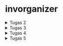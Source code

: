 # invorganizer

<details>
   <summary>Tugas 2</summary>

   1. Jelaskan bagaimana cara kamu mengimplementasikan checklist di atas secara step-by-step (bukan hanya sekadar mengikuti tutorial).

      - Membuat direktori baru (Contoh: "invorganizer").<br>
      - Inisiasi projek Django baru menggunakan CMD yang dialihkan direktori utamanya ke direktori invorganizer dengan command.<br>
      <pre>
         django-admin startproject invorganizer 
      </pre>
      - Masuk ke direktori yang dibuat oleh command sebelumnya menggunakan CMD dan inisiasi virtual environment dengan command.<br>
      <pre>
         python -m venv env
      </pre>
      - Aktifkan virtual environment menggunakan command.<br>
      <pre>
         env\Scripts\activate.bat
      </pre>
      - Salin file requirements.txt dari tutorial 0 dan jalankan command.<br>
      <pre>
         pip install -r requirements.txt
      </pre>
      - Buat app baru bernama main menggunakan command.<br>
      <pre>
         django-admin startapp main
      </pre>
      - Buka settings.py di dalam direktori invorganizer kemudian tambahkan 'main' dalam list INSTALLED_APPS.<br>
      - Buat direktori dalam direktori main bernama "templates" dan buat file bernama "main.html" dan edit sesuai kebutuhan.<br>
      - Edit models.py dalam direktori main dan tambahkan class Item(models.Model) dengan atribut name sebagai nama item dengan tipe CharField, amount sebagai jumlah item dengan tipe IntegerField, description sebagai deskripsi item dengan tipe TextField, dan price sebagai harga item dengan tipe IntegerField.<br>
      - Edit views.py agar menampilkan nama aplikasi, nama mahasiswa, dan kelas sesuai dengan tutorial 1.<br>
      - Buat file bernama "urls.py" dalam direktori main dan isi dengan kode.<br>
      <pre>from django.urls import path
      from main.views import show_main
      app_name = 'main'
      urlpatterns = [
         path('', show_main, name='show_main'),
      ] </pre>
      - Buat Repo baru di github dan salin link HTTPS Repo tersebut.<br>
      - Inisiasi git folder pada direktori project menggunakan CMD dengan command.<br>
      <pre>
         git init
      </pre>
      - Kemudian hubungkan direktori project dengan Repo yang telah dubuat dengan command.<br>
      <pre>
         git remote add origin {link Repo}
      </pre>
      - Push direktori project ke Repo dengan menggunakan mantra git yaitu add, commit, dan push.<br>
      - Buka website adaptable, sign in, dan buat app baru bernama invorganizer dengan mengikuti langkah-langkah pada tutorial 0.<br>
   
   2. Buatlah bagan yang berisi request client ke web aplikasi berbasis Django beserta responnya dan jelaskan pada bagan tersebut kaitan antara urls.py, views.py, models.py, dan berkas html.<br>
   ![bagan](https://developer.mozilla.org/en-US/docs/Learn/Server-side/Django/Home_page/basic-django.png)<br>
   Ketika Django mendeteksi adanya HTTP Request, Django akan mencoba untuk mencocokkan URL yang diminta ke daftar URL yang ada di dalam file urls.py. Setiap URL dipetakan ke fungsi tertentu yang ada di dalam file views.py, sehingga ketika URL yang diminta ditemukan, maka fungsi yang terpetakan ke URL tersebut akan dipanggil. Fungsi yang terpetakan ke URL tersebut kemudian mengambil alih penanganan Request dan mengembalikan respons. Request umumnya memerlukan semacam interaksi dengan database, yang diwakili oleh objek yang ditentukan dalam file models.py. Fungsi yang terpetakan ke URL tersebut akan mengambil objek model dari database, dan menyiapkan respons ke klien. Respon ini kemudian ditampilkan di browser klien menggunakan template yang memiliki format HTML.

   3. Jelaskan mengapa kita menggunakan virtual environment? Apakah kita tetap dapat membuat aplikasi web berbasis Django tanpa menggunakan virtual environment?<br>
   Agar dependensi pengembangan proyek bisa terjaga. Salah satu contoh penggunaan virtual environment adalah pengembangan aplikasi berbasis Django. Salah satu keuntungan menggunakan virtual environment dalam pengembangan aplikasi berbasis Django adalah setiap pengembangan bisa menggunakan versi Python yang berbeda-beda tanpa adanya konflik dari versi Python dari virtual environment yang lain. 
      
   4. Jelaskan apakah itu MVC, MVT, MVVM dan perbedaan dari ketiganya.
      - MVC (Model-View-Controller) : Pola desain yang digunakan untuk mengimplementasikan antarmuka pengguna dan memberikan penekanan pada pemisahan representasi data dari komponen yang berinteraksi dan memproses data.
      - MVT (Model-View-Template) : Pola desain yang mirip dengan MVC, yang jadi pembeda adalah MVT menggunakan Framework untuk menggantika perkerjaan Controller pada MVC.
      - MVVM (Model-View-ViewModel) : Pola desain berbasis GUI yang berfokus pada pemisahan kode untuk logika dan tampilan aplikasi.
         Perbedaan utama antara ketiganya adalah bagaimana mereka mengatur komunikasi antara Model dan View serta pengelolaan logika aplikasi. MVC menggunakan Controller, MVT menggunakan Template, dan MVVM menggunakan ViewModel.
</details>

<details>
   <summary>Tugas 3</summary>

   1. Apa perbedaan antara form POST dan form GET dalam Django?<br>
   Keduanya digunakan untuk transfer data dari klien ke server melalui protokol HTTP tetapi perbedaan utama antara POST dan GET adalah GET mentransfer parameter *request* dengan format URL *string* sedangkan POST mentransfer paramereter *request* dalam *message body* yang membuat transfer data dari klien ke server menjadi lebih aman.

   2. Apa perbedaan utama antara XML, JSON, dan HTML dalam konteks pengiriman data?<br>
      Perbedaan utama dari ketiga format ini adalah XML dan JSON digunakan untuk menyimpan dan mentransmisikan data sedangkan HTML digunakan untuk menampilkan data. Perbedaan utama antar XML dan JSON adalah kalau JSON merupakan turunan dari JavaScript sedangkan XML turunan dari SGML.

   3. Mengapa JSON sering digunakan dalam pertukaran data antara aplikasi web modern?<br>
      - Dalam kebanyakan kasus, JSON sangat mudah untuk dibaca dibandingkan XML.
      - JSON mempunyai ukuran berkas yang lebih kecil yang menyebabkan pengiriman data menggunkan JSON lebih cepat dibandingkan XML.

   4. Jelaskan bagaimana cara kamu mengimplementasikan checklist di atas secara step-by-step (bukan hanya sekadar mengikuti tutorial).<br>
      - Inisiasi staticfiles di settings.py pada direktori invorganizer dengan langkah-langkah yang telah diajarkan pada tutorial 2.
      - Buat direktori baru bernama templates pada folder root dan buat file base.html.
      - Tambahkan kode berikut ke main.html dan block content & endblock content. Hal ini dilakukan agar main.html menggunakan template utama sebagai kerangka utamanya.
      <pre>
         {% extends 'base.html' %}
      </pre>
      - Buat file baru bernama "forms.py" dalam direktori main dan isi file tersebut dengan kode.
      <pre>
         from django.forms import ModelForm
         from .models import Item
         class ItemForm(ModelForm):
            class Meta:
               model = Item
               fields = ["name", "amount", "price", "description"]
      </pre>
      - Gunakan fungsi show_main untuk menampilkan objek dalam format HTML.
      - Tambahkan fungsi show_xml, show_json, show_xml_by_id, dan show_json_by_id yang menerima parameter request.
      - Tambahkan juga fungsi create_product untuk menambahkan objek tanpa harus mengakses halaman admin.
      - Buat file baru bernama create_product.html dalam folder templates pada direktori main dan isinya sama dengan create_product.html pada tutorial 2.
      - Tambahkan fungsi yang baru dibuat ke urlpatterns dalam file urls.py dalam direktori main dengan menambahkan elemen berikut kedalam list.
      <pre>
         path('create-product', create_product, name='create_product'),
         path('xml/', show_xml, name='show_xml'), 
         path('json/', show_xml, name='show_json'), 
         path('xml/<int:id>/', show_xml_by_id, name='show_xml_by_id'),
         path('json/<int:id>/', show_json_by_id, name='show_json_by_id'),
      </pre>
      - Akses menggunakan Postman
      ![HTML](image/Screenshot%20(18).png)
      ![XML](image/Screenshot%20(19).png)
      ![JSON](image/Screenshot%20(20).png)
      ![XML by Id](image/Screenshot%20(21).png)
      ![JSON by Id](image/Screenshot%20(22).png)

</details>

<details>

   <summary>Tugas 4</summary>

   1. Apa itu Django `UserCreationForm`, dan jelaskan apa kelebihan dan kekurangannya?<br>
   Django memiliki sistem otentikasi pengguna bawaan yang bernama `UserCreationForm` yang berguna untuk membuat pengguna baru yang bisa menggunakan aplikasi yang kita buat. `UserCreationForm` memiliki tiga _fields_ yaitu _username_, _password1_, dan _password2_.

   2. Apa perbedaan antara autentikasi dan otorisasi dalam konteks Django, dan mengapa keduanya penting?<br>
   Kalau autentikasi memverikasi bahwa pengguna yang menggunakan adalah pengguna yang seharusnya, sedangkan otorisasi menentukan apa yang bisa dilakukan oleh pengguna yang diautentikasi.

   3. Apa itu _cookies_ dalam konteks aplikasi web, dan bagaimana Django menggunakan _cookies_ untuk mengelola data sesi pengguna?<br>
   _Cookies_ adalah berkas yang berisi informasi yang dikirim oleh web server ke browser. Browser menyimpan _cookie_ yang diterima dalam jangka waktu yang telah ditentukan, atau sampai pengguna _logout_ dari suatu _website_. Cara Django menggunakan _cookies_ untuk mengelola data sesi pengguna adalah dengan menggunakan _cookies_ untuk menyimpan _session id_ sedangkan data sesi aslinya akan tetap disimpan di _database_ karena kalau disimpan di _cookies_, sistem akan rentan terhadap serangan. 

   4. Apakah penggunaan _cookies_ aman secara default dalam pengembangan web, atau apakah ada risiko potensial yang harus diwaspadai?<br>
   _Cookies_ sebenarnya bukan sebuah ancaman tetapi _cookies_ bisa digunakan oleh penjahat siber untuk _masquerading_, mengambil data finansial, mengakses akun pengguna, atau mencuri kata sandi pengguna yang tersimpan di browser.

   5. Jelaskan bagaimana cara kamu mengimplementasikan checklist di atas secara step-by-step (bukan hanya sekadar mengikuti tutorial).<br>
      - Buat file yang diperlukan untuk register, login, dan logout seperti `register.html` dan `login.html`.
      - Isi `register.html` dan `login.html` dengan kode yang diberikan pada tutorial 3.
      - Tambahkan kode berikut ke `views.py` yang ada di direktori `main` agar aplikasi memiliki fitur login, logout, register, _cookies_, menampilkan nama pengguna, menampilkan sesi terakhir login, dan menampilkan Item spesifik untuk setiap pengguna.
      <pre>
      
      ...
      
      from django.shortcuts import redirect
      from django.contrib.auth.forms import UserCreationForm
      from django.contrib import messages
      from django.contrib.auth import authenticate, login
      import datetime
   
      ...
   
      def show_main(request):
         list = Item.objects.all().filter(user=request.user)
   
         context = {
           'name': request.user.username,
           'class': 'PBP F',
           'list' : list,
           'count': count,
           'last_login': request.COOKIES['last_login'],
         }
   
      ...
   
       def create_product(request):
         form = ItemForm(request.POST or None)
   
         if form.is_valid() and request.method == "POST":
            item = form.save(commit=False)
            item.user = request.user
            item.save()
            return HttpResponseRedirect(reverse('main:show_main'))
   
      ...
   
      def register(request):
         form = UserCreationForm()
   
         if request.method == "POST":
            form = UserCreationForm(request.POST)
            if form.is_valid():
                  form.save()
                  messages.success(request, 'Your account has been successfully created!')
                  return redirect('main:login')
         context = {'form':form}
         return render(request, 'register.html', context)
   
      ...
   
      def login_user(request):
         if request.method == 'POST':
            username = request.POST.get('username')
            password = request.POST.get('password')
            user = authenticate(request, username=username, password=password)
            if user is not None:
               login(request, user)
               response = HttpResponseRedirect(reverse("main:show_main")) 
               response.set_cookie('last_login', str(datetime.datetime.now()))
               return response
            else:
               messages.info(request, 'Sorry, incorrect username or password. Please try again.')
         context = {}
         return render(request, 'login.html', context)
   
      ...
   
      def logout_user(request):
         logout(request)
         response = HttpResponseRedirect(reverse('main:login'))
         response.delete_cookie('last_login')
         return response
   
      </pre>
   
      - Impor fungsi-fungsi yang telah dibuat dan tambahkan _path url_ ke `urlpatterns` untuk mengakses fungsi yang telah dibuat pada file `urls.py` dalam direktori `main`.
   
      - Tambahkan kode berikut ke dalam `views.py` dalam direktori `main`  agar aplikasi yang dibuat hanya bisa digunakan oleh pengguna yang sudah diautentikasi.
      <pre>
      
      from django.contrib.auth.decorators import login_required
   
      ...
   
      @login_required(login_url='/login')
      def show_main(request):
   
      ...
      
      </pre>
   
      - Tambahkan kode berikut ke dalam `models.py` pada direktori `main` agar Item yang ditampilkan spesifik untuk setiap pengguna.
      <pre>
      
      ...
      from django.contrib.auth.models import User
      ...
   
      class Item(models.Model):
         user = models.ForeignKey(User, on_delete=models.CASCADE)
      ...
      
      </pre>
   
      - Aktifkan _virtual environment_ dan lakukan `python manage.py makemigrations` dan `python manage.py migrate`.
</details>

<details>

   <summary>Tugas 5</summary>

   1. Jelaskan manfaat dari setiap _element selector_ dan kapan waktu yang tepat untuk menggunakannya.<br>
   _Element selector_ dalam CSS digunakan untuk mengubah properti semua elemen yang memiliki tag HTML yang sama. Ada beberapa manfaat dalam menggunakan setiap _element selector_, dan waktu yang tepat untuk menggunakannya ketika dalam pengembangan aplikasi dibutuhkan properti yang berbeda-beda berdasarkan tag HTML-nya.

   2. Jelaskan HTML5 Tag yang kamu ketahui.<br>
      * !DOCTYPE : Tag untuk menentukan tipe dokumen.
      * html : Tag untuk membuat sebuah dokumen HTML.
      * title : Tag untuk membuat judul dari sebuah halaman.
      * body : Tag untuk membuat tubuh dari sebuah halaman.
      * h1 to h6 : Tag untuk membuat heading.
      * p : Tag untuk membuat paragraf.
      * br : Memasukan satu baris putus.
      * hr : Tag untuk membuat perubahan dasar kata di dalam isi.
      * !--...-- : Tag untuk membuat komentar.

   3. Jelaskan perbedaan antara _margin_ dan _padding_.<br>
      * _Margin_ : Ruang di luar elemen, yang berarti itu adalah jarak antara elemen tersebut dan elemen-elemen lain di sekitarnya. _Margin_ digunakan untuk mengontrol jarak antara elemen dengan elemen-elemen lain di luar elemen tersebut.
      * _Padding_ : Ruang di dalam elemen, yang berarti itu adalah jarak antara batas elemen dan konten di dalamnya. _Padding_ digunakan untuk mengatur jarak antara konten elemen dan batas elemen itu sendiri.

   4. Jelaskan perbedaan antara _framework_ CSS Tailwind dan Bootstrap. Kapan sebaiknya kita menggunakan Bootstrap daripada Tailwind, dan sebaliknya?
      * Bootstrap adalah framework CSS yang sudah dirancang dengan gaya yang sudah ditentukan (_pre-designed_). Ini berarti Bootstrap menyediakan komponen dan gaya bawaan yang siap digunakan, sehingga memungkinkan Anda membangun situs web dengan cepat tanpa banyak penyesuaian. Bootstrap sebaiknya digunakan jika diperlukan tampilan yang cepat & mudah tanpa banyak kustomisasi, ingin membangun prototipe dengan cepat, dan tidak memiliki waktu atau kebutuhan untuk membangun desain kustom dari nol.
      * Tailwind menyediakan banyak kelas CSS yang fleksibel, seperti `.bg-blue-500`, `.p-4`, atau `.flex`. Tailwind lebih cocok untuk kustomisasi yang mendalam karena Tailwind dapat membangun desain dari awal dengan menggunakan kelas-kelas utilitas yang ada. Tailwind sebaiknya digunakan jika diinginkan desain yang sangat kustom dan sesuai dengan kebutuhan proyek.
   5. Jelaskan bagaimana cara kamu mengimplementasikan checklist di atas secara step-by-step (bukan hanya sekadar mengikuti tutorial).
      * Tambahkan _method `remove`_ yang berguna untuk menghapus objek yang telah dibuat, _method `decrement`_ & _`increment`_ yang berguna untuk mengubah _field amount_ suatu objek, *method `edit_product`* yang berguna untuk mengedit suatu objek, dan *method `BacktoMain`* yang berguna untuk kembali ke halaman utama ketika menekan judul halaman yang terletak di NavBar.<br>
         <pre>
            ...
            def remove(request, id):
               product = Item.objects.get(pk = id)
               product.delete()
               return HttpResponseRedirect(reverse('main:show_main'))
            
            def decrement(request, id = None):
               object = Item.objects.get(pk = id)
               object.amount -= 1
               object.save()
               return HttpResponseRedirect(reverse('main:show_main'))
            
            def increment(request, id = None):
               object = Item.objects.get(pk = id)
               object.amount += 1
               object.save()
               return HttpResponseRedirect(reverse('main:show_main'))
            
            def BacktoMain(request):
               return HttpResponseRedirect(reverse('main:show_main'))
            
            def edit_product(request, id):
               object = Item.objects.get(pk = id)
               form = ItemForm(request.POST or None, instance=object)
               if form.is_valid() and request.method == "POST":
                  form.save()
                  return HttpResponseRedirect(reverse('main:show_main'))
               context = {'form': form}
               return render(request, "edit_product.html", context)
         </pre>
      * Tambahkan *method-method* yang baru dibuat ke `views.py`.
         <pre>
            ...
            from main.views import *
            ...
            urlpatterns = [
               path('', show_main, name='show_main'),
               path('create-product', create_product, name='create_product'),
               path('xml/', show_xml, name='show_xml'), 
               path('json/', show_json, name='show_json'), 
               path('xml/<int:id>/', show_xml_by_id, name='show_xml_by_id'),
               path('json/<int:id>/', show_json_by_id, name='show_json_by_id'), 
               path('register/', register, name='register'),
               path('login/', login_user, name='login'),
               path('logout/', logout_user, name='logout'),
               path('remove/<int:id>', remove, name="remove"),
               path('decrement/<int:id>', decrement, name='decrement'),
               path('edit-product/<int:id>', edit_product, name='edit_product'),
               path('backtomain/', BacktoMain, name='backtomain'),
               path('increment/<int:id>', increment, name='increment'),
            ]
         </pre>
      * Inisiasi Bootstrap CSS dan juga JS dengan menambahkan beberapa kode ke *`base.html`*.
      * Inisiasi NavBar pada *`base.html`* dan buat _block_ baru pada NavBar agar setiap halaman bisa memiliki properti NavBar-nya masing-masing
      * Pindahkan tombol _logout_ ke NavBar.
      * Tambahkan beberapa tombol pada *_main.html_* untuk menggunakan _method-method_ yang baru dibuat.
      * Ubah _table_ yang digunakan sebelumnya menjadi _card_.
      * Kustomisasi _card_ menggunakan tag _style_.

</details>